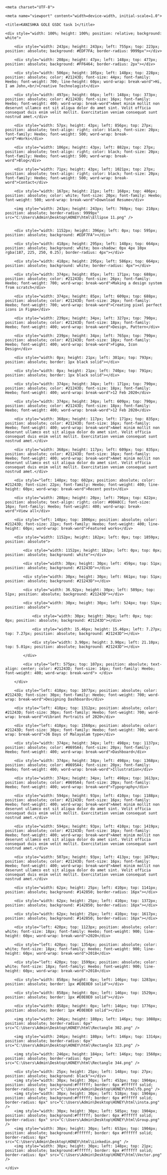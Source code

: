 <!DOCTYPE html>

<html lang="en">

<head>

    <meta charset="UTF-8">

    <meta name="viewport" content="width=device-width, initial-scale=1.0">

    <title>KANISHKA GOLE GSDC task 1</title>

</head>

<body>

    <div style="width: 100%; height: 100%; position: relative; background: white">

        <div style="width: 243px; height: 243px; left: 755px; top: 223px; position: absolute; background: #EDF7FA; border-radius: 9999px"></div>

        <div style="width: 208px; height: 47px; left: 148px; top: 477px; position: absolute; background: #FF6464; border-radius: 2px"></div>

        <div style="width: 506px; height: 105px; left: 148px; top: 228px; position: absolute; color: #21243D; font-size: 44px; font-family: Heebo; font-weight: 700; line-height: 60px; word-wrap: break-word">Hi, I am John,<br/>Creative Technologist</div>

        <div style="width: 497px; height: 66px; left: 148px; top: 373px; position: absolute; color: #21243D; font-size: 16px; font-family: Heebo; font-weight: 400; word-wrap: break-word">Amet minim mollit non deserunt ullamco est sit aliqua dolor do amet sint. Velit officia consequat duis enim velit mollit. Exercitation veniam consequat sunt nostrud amet.</div>

        <div style="width: 57px; height: 43px; left: 856px; top: 27px; position: absolute; text-align: right; color: black; font-size: 20px; font-family: Heebo; font-weight: 500; word-wrap: break-word">Works</div>

        <div style="width: 106px; height: 43px; left: 882px; top: 27px; position: absolute; text-align: right; color: black; font-size: 20px; font-family: Heebo; font-weight: 500; word-wrap: break-word">Blog</div>

        <div style="width: 71px; height: 43px; left: 1021px; top: 27px; position: absolute; text-align: right; color: black; font-size: 20px; font-family: Heebo; font-weight: 500; word-wrap: break-word">Contact</div>

        <div style="width: 167px; height: 21px; left: 168px; top: 486px; position: absolute; color: white; font-size: 20px; font-family: Heebo; font-weight: 500; word-wrap: break-word">Download Resume</div>

        <img style="width: 243px; height: 243px; left: 760px; top: 210px; position: absolute; border-radius: 9999px" src="C:\Users\Admin\Desktop\HONEY\html\Ellipse 11.png" />

       
        <div style="width: 1152px; height: 396px; left: 0px; top: 595px; position: absolute; background: #EDF7FA"></div>

        <div style="width: 418px; height: 295px; left: 148px; top: 664px; position: absolute; background: white; box-shadow: 0px 4px 10px rgba(187, 225, 250, 0.25); border-radius: 4px"></div>

        <div style="width: 418px; height: 295px; left: 586px; top: 664px; position: absolute; background: white; border-radius: 4px"></div>

        <div style="width: 374px; height: 85px; left: 171px; top: 688px; position: absolute; color: #21243D; font-size: 26px; font-family: Heebo; font-weight: 700; word-wrap: break-word">Making a design system from scratch</div>

        <div style="width: 374px; height: 85px; left: 609px; top: 688px; position: absolute; color: #21243D; font-size: 26px; font-family: Heebo; font-weight: 700; word-wrap: break-word">Creating pixel perfect icons in Figma</div>

        <div style="width: 239px; height: 34px; left: 327px; top: 790px; position: absolute; color: #21243D; font-size: 18px; font-family: Heebo; font-weight: 400; word-wrap: break-word">Design, Pattern</div>

        <div style="width: 239px; height: 34px; left: 765px; top: 790px; position: absolute; color: #21243D; font-size: 18px; font-family: Heebo; font-weight: 400; word-wrap: break-word">Figma, Icon Design</div>

        <div style="width: 0px; height: 21px; left: 301px; top: 793px; position: absolute; border: 1px black solid"></div>

        <div style="width: 0px; height: 21px; left: 740px; top: 791px; position: absolute; border: 1px black solid"></div>

        <div style="width: 374px; height: 34px; left: 171px; top: 790px; position: absolute; color: #21243D; font-size: 18px; font-family: Heebo; font-weight: 400; word-wrap: break-word">12 Feb 2020</div>

        <div style="width: 374px; height: 34px; left: 609px; top: 790px; position: absolute; color: #21243D; font-size: 18px; font-family: Heebo; font-weight: 400; word-wrap: break-word">12 Feb 2020</div>

        <div style="width: 368px; height: 117px; left: 171px; top: 835px; position: absolute; color: #21243D; font-size: 16px; font-family: Heebo; font-weight: 400; word-wrap: break-word">Amet minim mollit non deserunt ullamco est sit aliqua dolor do amet sint. Velit officia consequat duis enim velit mollit. Exercitation veniam consequat sunt nostrud amet.</div>

        <div style="width: 368px; height: 117px; left: 609px; top: 835px; position: absolute; color: #21243D; font-size: 16px; font-family: Heebo; font-weight: 400; word-wrap: break-word">Amet minim mollit non deserunt ullamco est sit aliqua dolor do amet sint. Velit officia consequat duis enim velit mollit. Exercitation veniam consequat sunt nostrud amet.</div>

        <div style="left: 148px; top: 602px; position: absolute; color: #21243D; font-size: 22px; font-family: Heebo; font-weight: 400; line-height: 60px; word-wrap: break-word">Recent posts</div>

        <div style="width: 208px; height: 20px; left: 796px; top: 622px; position: absolute; text-align: right; color: #00A8CC; font-size: 16px; font-family: Heebo; font-weight: 400; word-wrap: break-word">View all</div>

        <div style="left: 148px; top: 1006px; position: absolute; color: #21243D; font-size: 22px; font-family: Heebo; font-weight: 400; line-height: 60px; word-wrap: break-word">Featured works</div>

        <div style="width: 1152px; height: 182px; left: 0px; top: 1859px; position: absolute">

            <div style="width: 1152px; height: 182px; left: 0px; top: 0px; position: absolute; background: white"></div>

            <div style="width: 30px; height: 30px; left: 459px; top: 51px; position: absolute; background: #21243D"></div>

            <div style="width: 30px; height: 30px; left: 661px; top: 51px; position: absolute; background: #21243D"></div>

            <div style="width: 36.92px; height: 30px; left: 589px; top: 51px; position: absolute; background: #21243D"></div>

            <div style="width: 30px; height: 30px; left: 524px; top: 51px; position: absolute">

                <div style="width: 30px; height: 30px; left: 0px; top: 0px; position: absolute; background: #21243D"></div>

                <div style="width: 15.46px; height: 15.46px; left: 7.27px; top: 7.27px; position: absolute; background: #21243D"></div>

                <div style="width: 3.90px; height: 3.90px; left: 21.10px; top: 5.01px; position: absolute; background: #21243D"></div>

            </div>

            <div style="left: 575px; top: 107px; position: absolute; text-align: center; color: #21243D; font-size: 14px; font-family: Heebo; font-weight: 400; word-wrap: break-word"> </div>

        </div>

        <div style="left: 410px; top: 1077px; position: absolute; color: #21243D; font-size: 30px; font-family: Heebo; font-weight: 700; word-wrap: break-word">Designing Dashboards</div>

        <div style="left: 410px; top: 1312px; position: absolute; color: #21243D; font-size: 30px; font-family: Heebo; font-weight: 700; word-wrap: break-word">Vibrant Portraits of 2020</div>

        <div style="left: 410px; top: 1560px; position: absolute; color: #21243D; font-size: 30px; font-family: Heebo; font-weight: 700; word-wrap: break-word">36 Days of Malayalam type</div>

        <div style="width: 374px; height: 34px; left: 498px; top: 1137px; position: absolute; color: #8695A4; font-size: 20px; font-family: Heebo; font-weight: 400; word-wrap: break-word">Dashboard</div>

        <div style="width: 374px; height: 34px; left: 498px; top: 1368px; position: absolute; color: #8695A4; font-size: 20px; font-family: Heebo; font-weight: 400; word-wrap: break-word">Illustration</div>

        <div style="width: 374px; height: 34px; left: 498px; top: 1613px; position: absolute; color: #8695A4; font-size: 20px; font-family: Heebo; font-weight: 400; word-wrap: break-word">Typography</div>

        <div style="width: 594px; height: 93px; left: 410px; top: 1188px; position: absolute; color: #21243D; font-size: 16px; font-family: Heebo; font-weight: 400; word-wrap: break-word">Amet minim mollit non deserunt ullamco est sit aliqua dolor do amet sint. Velit officia consequat duis enim velit mollit. Exercitation veniam consequat sunt nostrud amet.</div>

        <div style="width: 594px; height: 93px; left: 410px; top: 1419px; position: absolute; color: #21243D; font-size: 16px; font-family: Heebo; font-weight: 400; word-wrap: break-word">Amet minim mollit non deserunt ullamco est sit aliqua dolor do amet sint. Velit officia consequat duis enim velit mollit. Exercitation veniam consequat sunt nostrud amet.</div>

        <div style="width: 507px; height: 93px; left: 413px; top: 1679px; position: absolute; color: #21243D; font-size: 16px; font-family: Heebo; font-weight: 400; word-wrap: break-word">Amet minim mollit non deserunt ullamco est sit aliqua dolor do amet sint. Velit officia consequat duis enim velit mollit. Exercitation veniam consequat sunt nostrud amet.</div>

        <div style="width: 62px; height: 25px; left: 410px; top: 1141px; position: absolute; background: #142850; border-radius: 16px"></div>

        <div style="width: 62px; height: 25px; left: 410px; top: 1372px; position: absolute; background: #142850; border-radius: 16px"></div>

        <div style="width: 62px; height: 25px; left: 410px; top: 1617px; position: absolute; background: #142850; border-radius: 16px"></div>

        <div style="left: 420px; top: 1123px; position: absolute; color: white; font-size: 18px; font-family: Heebo; font-weight: 900; line-height: 60px; word-wrap: break-word">2020</div>

        <div style="left: 420px; top: 1354px; position: absolute; color: white; font-size: 18px; font-family: Heebo; font-weight: 900; line-height: 60px; word-wrap: break-word">2018</div>

        <div style="left: 420px; top: 1599px; position: absolute; color: white; font-size: 18px; font-family: Heebo; font-weight: 900; line-height: 60px; word-wrap: break-word">2018</div>

        <div style="width: 858px; height: 0px; left: 146px; top: 1283px; position: absolute; border: 1px #E0E0E0 solid"></div>

        <div style="width: 858px; height: 0px; left: 146px; top: 1529px; position: absolute; border: 1px #E0E0E0 solid"></div>

        <div style="width: 858px; height: 0px; left: 146px; top: 1776px; position: absolute; border: 1px #E0E0E0 solid"></div>

        <img style="width: 246px; height: 180px; left: 146px; top: 1088px; position: absolute; border-radius: 6px" src="C:\Users\Admin\Desktop\HONEY\html\Rectangle 302.png" />

        <img style="width: 246px; height: 180px; left: 146px; top: 1314px; position: absolute; border-radius: 6px" src="C:\Users\Admin\Desktop\HONEY\html\Rectangle 323.png" />

        <img style="width: 246px; height: 184px; left: 146px; top: 1560px; position: absolute; border-radius: 6px" src="C:\Users\Admin\Desktop\HONEY\html\Rectangle 344.png" />

        <div style="width: 25px; height: 25px; left: 148px; top: 27px; position: absolute; background: black"></div>
        <img style="width: 30px; height: 30px; left: 453px; top: 1904px; position: absolute; background:#ffffff; border: 6px #ffffff solid; border-radius: 6px" src="C:\Users\Admin\Desktop\HONEY\html\fb.png" />
        <img style="width: 30px; height: 30px; left: 518px; top: 1904px; position: absolute; background:#ffffff; border: 6px #ffffff solid; border-radius: 6px" src="C:\Users\Admin\Desktop\HONEY\html\insta.png" />
        <img style="width: 30px; height: 30px; left: 585px; top: 1904px; position: absolute; background:#ffffff; border: 6px #ffffff solid; border-radius: 6px" src="C:\Users\Admin\Desktop\HONEY\html\Group.png" />
        <img style="width: 30px; height: 30px; left: 653px; top: 1904px; position: absolute; background:#ffffff; border: 6px #ffffff solid; border-radius: 6px" src="C:\Users\Admin\Desktop\HONEY\html\Linkedin.png" />
        <img style="width: 30px; height: 30px; left: 148px; top: 21px; position: absolute; background:#ffffff; border: 6px #ffffff solid; border-radius: 6px" src="C:\Users\Admin\Desktop\HONEY\html\Vector.png" />

    </div>

</body>

</html>
